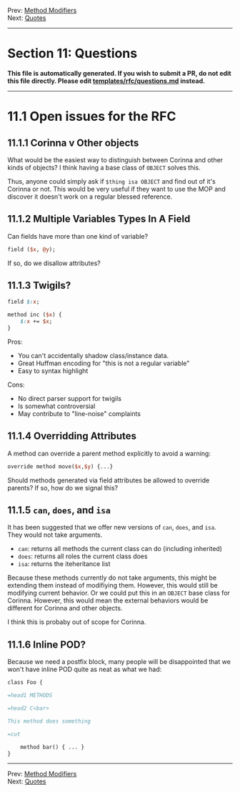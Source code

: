 Prev: [Method Modifiers](method-modifiers.md)   
Next: [Quotes](quotes.md)

---

# Section 11: Questions

**This file is automatically generated. If you wish to submit a PR, do not
edit this file directly. Please edit
[templates/rfc/questions.md](https://github.com/Ovid/Cor/tree/master/templates/rfc/questions.md) instead.**

---

# 11.1 Open issues for the RFC
## 11.1.1 Corinna v Other objects
What would be the easiest way to distinguish between Corinna and other kinds
of objects? I think having a base class of `OBJECT` solves this.

Thus, anyone could simply ask if `$thing isa OBJECT` and find out of it's
Corinna or not. This would be very useful if they want to use the MOP and
discover it doesn't work on a regular blessed reference.

## 11.1.2 Multiple Variables Types In A Field
Can fields have more than one kind of variable?

```perl
field ($x, @y);
```

If so, do we disallow attributes?

## 11.1.3 Twigils?
```perl
field $:x;

method inc ($x) {
    $:x += $x;
}
```

Pros:

* You can't accidentally shadow class/instance data.
* Great Huffman encoding for "this is not a regular variable"
* Easy to syntax highlight

Cons:

* No direct parser support for twigils
* Is somewhat controversial
* May contribute to "line-noise" complaints

## 11.1.4 Overridding Attributes
A method can override a parent method explicitly to avoid a warning:

```perl
override method move($x,$y) {...}
```

Should methods generated via field attributes be allowed to override parents?
If so, how do we signal this?

## 11.1.5 `can`, `does`, and `isa`
It has been suggested that we offer new versions of `can`, `does`, and `isa`.
They would not take arguments.

* `can`: returns all methods the current class can do (including inherited)
* `does`: returns all roles the current class does
* `isa`: returns the iteheritance list 

Because these methods currently do not take arguments, this might be extending
them instead of modifiying them. However, this would still be modifying
current behavior. Or we could put this in an `OBJECT`  base class for Corinna.
However, this would mean the external behaviors would be different for Corinna
and other objects.

I think this is probaby out of scope for Corinna.

## 11.1.6 Inline POD?
Because we need a postfix block, many people will be disappointed that we
won't have inline POD quite as neat as what we had:

```perl
class Foo {

=head1 METHODS

=head2 C<bar>

This method does something

=cut

    method bar() { ... }
}
```


---

Prev: [Method Modifiers](method-modifiers.md)   
Next: [Quotes](quotes.md)
